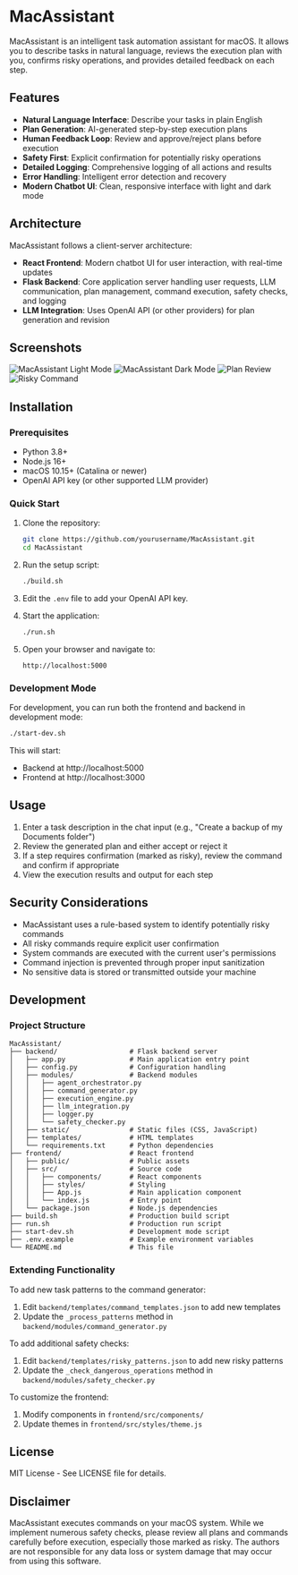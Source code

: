 # MacAssistant

MacAssistant is an intelligent task automation assistant for macOS. It allows you to describe tasks in natural language, reviews the execution plan with you, confirms risky operations, and provides detailed feedback on each step.

## Features

- **Natural Language Interface**: Describe your tasks in plain English
- **Plan Generation**: AI-generated step-by-step execution plans
- **Human Feedback Loop**: Review and approve/reject plans before execution
- **Safety First**: Explicit confirmation for potentially risky operations
- **Detailed Logging**: Comprehensive logging of all actions and results
- **Error Handling**: Intelligent error detection and recovery
- **Modern Chatbot UI**: Clean, responsive interface with light and dark mode

## Architecture

MacAssistant follows a client-server architecture:

- **React Frontend**: Modern chatbot UI for user interaction, with real-time updates
- **Flask Backend**: Core application server handling user requests, LLM communication, plan management, command execution, safety checks, and logging
- **LLM Integration**: Uses OpenAI API (or other providers) for plan generation and revision

## Screenshots

![MacAssistant Light Mode](docs/screenshot-light.png)
![MacAssistant Dark Mode](docs/screenshot-dark.png)
![Plan Review](docs/screenshot-plan-review.png)
![Risky Command](docs/screenshot-risky-command.png)

## Installation

### Prerequisites

- Python 3.8+
- Node.js 16+
- macOS 10.15+ (Catalina or newer)
- OpenAI API key (or other supported LLM provider)

### Quick Start

1. Clone the repository:
   ```bash
   git clone https://github.com/yourusername/MacAssistant.git
   cd MacAssistant
   ```

2. Run the setup script:
   ```bash
   ./build.sh
   ```

3. Edit the `.env` file to add your OpenAI API key.

4. Start the application:
   ```bash
   ./run.sh
   ```

5. Open your browser and navigate to:
   ```
   http://localhost:5000
   ```

### Development Mode

For development, you can run both the frontend and backend in development mode:

```bash
./start-dev.sh
```

This will start:
- Backend at http://localhost:5000
- Frontend at http://localhost:3000

## Usage

1. Enter a task description in the chat input (e.g., "Create a backup of my Documents folder")
2. Review the generated plan and either accept or reject it
3. If a step requires confirmation (marked as risky), review the command and confirm if appropriate
4. View the execution results and output for each step

## Security Considerations

- MacAssistant uses a rule-based system to identify potentially risky commands
- All risky commands require explicit user confirmation
- System commands are executed with the current user's permissions
- Command injection is prevented through proper input sanitization
- No sensitive data is stored or transmitted outside your machine

## Development

### Project Structure

```
MacAssistant/
├── backend/                  # Flask backend server
│   ├── app.py                # Main application entry point
│   ├── config.py             # Configuration handling
│   ├── modules/              # Backend modules
│   │   ├── agent_orchestrator.py
│   │   ├── command_generator.py
│   │   ├── execution_engine.py
│   │   ├── llm_integration.py
│   │   ├── logger.py
│   │   └── safety_checker.py
│   ├── static/               # Static files (CSS, JavaScript)
│   ├── templates/            # HTML templates
│   └── requirements.txt      # Python dependencies
├── frontend/                 # React frontend
│   ├── public/               # Public assets
│   ├── src/                  # Source code
│   │   ├── components/       # React components
│   │   ├── styles/           # Styling
│   │   ├── App.js            # Main application component
│   │   └── index.js          # Entry point
│   └── package.json          # Node.js dependencies
├── build.sh                  # Production build script
├── run.sh                    # Production run script
├── start-dev.sh              # Development mode script
├── .env.example              # Example environment variables
└── README.md                 # This file
```

### Extending Functionality

To add new task patterns to the command generator:

1. Edit `backend/templates/command_templates.json` to add new templates
2. Update the `_process_patterns` method in `backend/modules/command_generator.py`

To add additional safety checks:

1. Edit `backend/templates/risky_patterns.json` to add new risky patterns
2. Update the `_check_dangerous_operations` method in `backend/modules/safety_checker.py`

To customize the frontend:

1. Modify components in `frontend/src/components/`
2. Update themes in `frontend/src/styles/theme.js`

## License

MIT License - See LICENSE file for details.

## Disclaimer

MacAssistant executes commands on your macOS system. While we implement numerous safety checks, please review all plans and commands carefully before execution, especially those marked as risky. The authors are not responsible for any data loss or system damage that may occur from using this software.